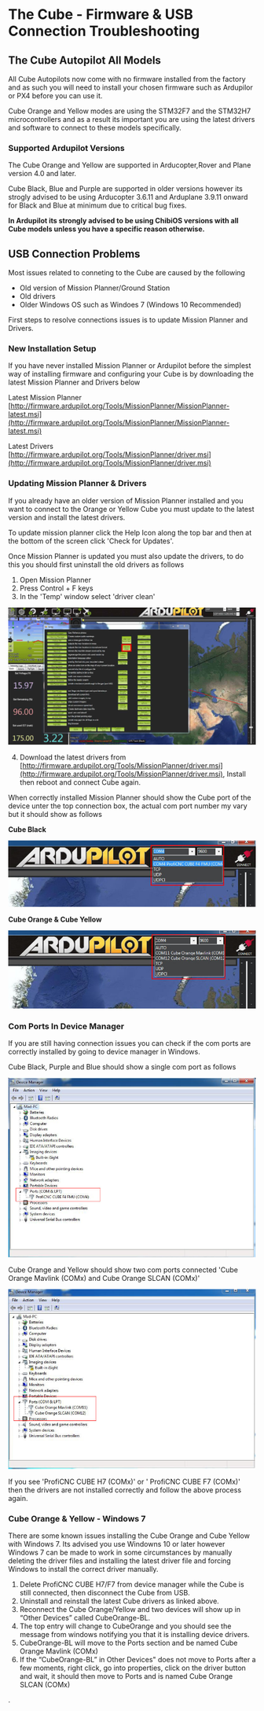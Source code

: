# The Cube  -  Firmware & USB Connection  Troubleshooting

## The Cube Autopilot All Models

All Cube Autopilots now come with no firmware installed from the factory and as such you will need to install your chosen firmware such as Ardupilor or PX4 before you can use it.

Cube Orange and Yellow modes are using the STM32F7 and the STM32H7 microcontrollers and as a result its important you are using the latest drivers and software to connect to these models specifically.  

### Supported Ardupilot Versions

The Cube Orange and Yellow are supported in Arducopter,Rover and Plane version 4.0 and later. 

Cube Black, Blue and Purple are supported in older versions however its strogly advised to be using Arducopter 3.6.11 and Arduplane 3.9.11 onward for Black and Blue at minimum due to critical bug fixes. 

**In Ardupilot its strongly advised to be using ChibiOS versions with all Cube models unless you have a specific reason otherwise.**

## USB Connection Problems

Most issues related to conneting to the Cube are caused by the following 

* Old version of Mission Planner/Ground Station
* Old drivers
* Older Windows OS such as Windoes 7 \(Windows 10 Recommended\) 

First steps to resolve connections issues is to update Mission Planner and Drivers.

### New Installation Setup 

If you have never installed Mission Planner or Ardupilot before the simplest way of installing firmware and configuring your Cube is by downloading the latest Mission Planner and Drivers below 

Latest Mission Planner [http://firmware.ardupilot.org/Tools/MissionPlanner/MissionPlanner-latest.msi](http://firmware.ardupilot.org/Tools/MissionPlanner/MissionPlanner-latest.msi)

Latest Drivers  [http://firmware.ardupilot.org/Tools/MissionPlanner/driver.msi](http://firmware.ardupilot.org/Tools/MissionPlanner/driver.msi)

### Updating Mission Planner & Drivers

If you already have an older version of Mission Planner installed and you want to connect to the Orange or Yellow Cube you must update to the latest version and install the latest drivers. 

To update mission planner click the Help Icon along the top bar and then at the bottom of the screen click 'Check for Updates'. 

Once Mission Planner is updated you must also update the drivers, to do this you should first uninstall the old drivers as follows

1. Open Mission Planner
2. Press Control + F keys
3. In the 'Temp' window select 'driver clean'

![Mission Planner Driver Clean](../../.gitbook/assets/mission-planner-driver-clean.jpg)

4. Download the latest drivers from [http://firmware.ardupilot.org/Tools/MissionPlanner/driver.msi](http://firmware.ardupilot.org/Tools/MissionPlanner/driver.msi), Install then reboot and connect Cube again. 

When correctly installed Mission Planner should show the Cube port of the device unter the top connection box, the actual com port number my vary but it should show as follows 

**Cube Black**

![Cube Black Mission Planner Com Port](../../.gitbook/assets/cube-black-mp-com-port.jpg)

**Cube Orange & Cube Yellow** 

![Cube Orange Com Ports In Mission Planner](../../.gitbook/assets/cube-orange-mp-com-ports.jpg)



### Com Ports In Device Manager

If you are still having connection issues you can check if the com ports are correctly installed by going to device manager in Windows. 

Cube Black, Purple and Blue should show a single com port as follows

![Cube Black Com Ports in Device Manager ](../../.gitbook/assets/cube-black-device-manager-port.jpg)

Cube Orange and Yellow should show two com ports connected  'Cube Orange Mavlink \(COMx\) and Cube Orange SLCAN \(COMx\)'

![Cube Orange Com Ports in Device Manager ](../../.gitbook/assets/cube-orange-device-manager-ports.jpg)

If you see 'ProfiCNC CUBE H7 \(COMx\)'  or ' ProfiCNC CUBE F7 \(COMx\)'  then the drivers are not installed correctly and follow the above process again. 

### Cube Orange & Yellow - Windows 7 

There are some known issues installing the Cube Orange and Cube Yellow with Windows 7. Its advised you use Windowns 10 or later however Windows 7 can be made to work in some circumstances by manually deleting the driver files and installing the latest driver file and forcing Windows to install the correct driver manually.

1. Delete ProfiCNC CUBE H7/F7 from device manager while the Cube is still connected, then disconnect the Cube from USB.
2. Uninstall and reinstall the latest Cube drivers as linked above.
3. Reconnect the Cube Orange/Yellow and two devices will show up in “Other Devices” called CubeOrange-BL. 
4. The top entry will change to CubeOrange and you should see the message from windows notifying you that it is installing device drivers.
5. CubeOrange-BL will move to the Ports section and be named Cube Orange Mavlink \(COMx\)
6. If the “CubeOrange-BL” in Other Devices" does not move to Ports after a few moments, right click, go into properties, click on the driver button and wait, it should then move to Ports and is named Cube Orange SLCAN \(COMx\)

.

